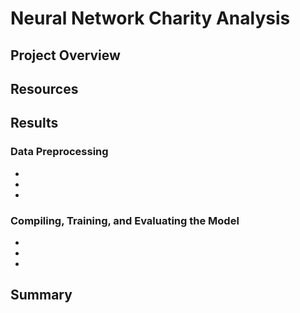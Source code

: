 # Neural Network Charity Analysis

## Project Overview

## Resources

## Results
### Data Preprocessing
-
-
-

### Compiling, Training, and Evaluating the Model
-
-
-

## Summary
